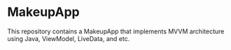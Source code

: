 # MakeupApp
This repository contains a MakeupApp that implements MVVM architecture using Java, ViewModel, LiveData, and etc.

